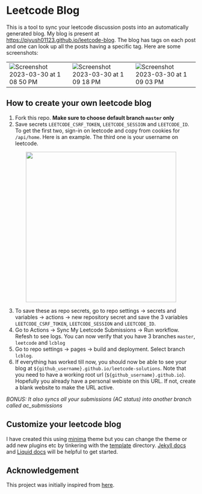 # Leetcode Blog
This is a tool to sync your leetcode discussion posts into an automatically generated blog. My blog is present at https://piyush01123.github.io/leetcode-blog. The blog has tags on each post and one can look up all the posts having a specific tag. Here are some screenshots:


| | | |
|-|-|-|
![Screenshot 2023-03-30 at 1 08 50 PM](https://user-images.githubusercontent.com/19518507/228764577-27b92298-247a-4719-a299-b0a664cb957d.png) | ![Screenshot 2023-03-30 at 1 09 18 PM](https://user-images.githubusercontent.com/19518507/228764621-8199a0d8-f154-43ee-9168-fdb843780d92.png) | ![Screenshot 2023-03-30 at 1 09 03 PM](https://user-images.githubusercontent.com/19518507/228765681-f5a186bb-3d8f-49b7-9123-358796cb7f24.png)


## How to create your own leetcode blog
1. Fork this repo. **Make sure to choose default branch `master` only**
2. Save secrets `LEETCODE_CSRF_TOKEN`, `LEETCODE_SESSION` and `LEETCODE_ID`. To get the first two, sign-in on leetcode and copy from cookies for `/api/home`. Here is an example. The third one is your username on leetcode.
<p align="center">
<img src="https://user-images.githubusercontent.com/19518507/219264006-bc0fe23f-ccf0-4c24-9519-1ce3754b8ed4.png" height="400">
</p>

3. To save these as repo secrets, go to repo settings -> secrets and variables -> actions -> new repository secret and save the 3 variables `LEETCODE_CSRF_TOKEN`, `LEETCODE_SESSION` and `LEETCODE_ID`.
4. Go to Actions -> Sync My Leetcode Submissions -> Run workflow. Refesh to see logs. You can now verify that you have 3 branches `master`, `leetcode` and `lcblog`
5. Go to repo settings -> pages -> build and deployment. Select branch `lcblog`.
6. If everything has worked till now, you should now be able to see your blog at `${github_username}.github.io/leetcode-solutions`. Note that you need to have a working root url (`${github_username}.github.io`). Hopefully you already have a personal webiste on this URL. If not, create a blank website to make the URL active.

*BONUS: It also syncs all your submissions (AC status) into another branch called ac_submissions*

## Customize your leetcode blog
I have created this using [minima](https://github.com/jekyll/minima) theme but you can change the theme or add new plugins etc by tinkering with the [template](/template/) directory. [Jekyll docs](https://jekyllrb.com/docs/) and [Liquid docs](https://shopify.github.io/liquid/) will be helpful to get started.

## Acknowledgement
This project was initially inspired from [here](https://github.com/joshcai/leetcode-sync).

